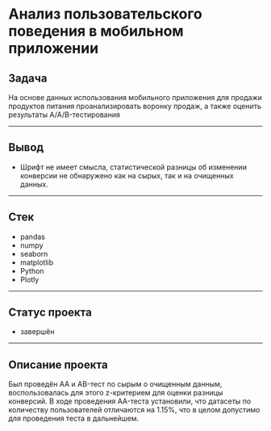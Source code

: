 # Анализ пользовательского поведения в мобильном приложении

## Задача
На основе данных использования мобильного приложения для продажи продуктов питания проанализировать воронку продаж, а также оценить результаты A/A/B-тестирования

***

## Вывод
* Шрифт не имеет смысла, статистической разницы об изменении конверсии не обнаружено как на сырых, так и на очищенных данных.


***

## Стек
* pandas
* numpy
* seaborn 
* matplotlib
* Python
* Plotly



***

## Статус проекта
* завершён

***
## Описание проекта
Был проведён AA и AB-тест по сырым о очищенным данным, воспользовалась для этого z-критерием для оценки разницы конверсий. В ходе проведения AA-теста установили, что датасеты по количеству пользователей отличаются на 1.15%, что в целом допустимо для проведения теста в дальнейшем. 

